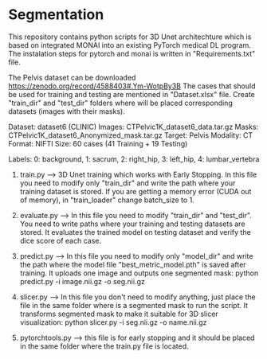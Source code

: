 # Segmentation

This repository contains python scripts for 3D Unet architechture which is based on integrated MONAI into an existing PyTorch medical DL program. The instalation steps for pytorch and monai is written in "Requirements.txt" file.

The Pelvis dataset can be downloaded https://zenodo.org/record/4588403#.Ym-WotpBy3B
The cases that should be used for training and testing are mentioned in "Dataset.xlsx" file. 
Create "train_dir" and "test_dir" folders where will be placed corresponding datasets (images with their masks).

Dataset: dataset6 (CLINIC) 
Images: CTPelvic1K_dataset6_data.tar.gz
Masks: CTPelvic1K_dataset6_Anonymized_mask.tar.gz
Target: Pelvis
Modality: CT
Format: NIFTI
Size: 60 cases (41 Training + 19 Testing)

Labels: 
0: background, 
1: sacrum, 
2: right_hip, 
3: left_hip, 
4: lumbar_vertebra    

1) train.py --> 3D Unet training which works with Early Stopping. In this file you need to modify only "train_dir" and write the path where your training dataset is stored. If you are getting a memory error (CUDA out of memory), in "train_loader" change batch_size to 1.

2) evaluate.py --> In this file you need to modify "train_dir" and "test_dir". You need to write paths where your training and testing datasets are stored. It evaluates the trained model on testing dataset and verify the dice score of each case. 
 
3) predict.py --> In this file you need to modify only "model_dir" and write the path where the model file "best_metric_model.pth" is saved after training. It uploads one image and outputs one segmented mask: 
python predict.py -i image.nii.gz -o seg.nii.gz
     
4) slicer.py -->  In this file you don't need to modify anything, just place the file in the same folder where is a segmented mask to run the script. It transforms segmented mask to make it suitable for 3D slicer visualization: 
python slicer.py -i seg.nii.gz -o name.nii.gz

5) pytorchtools.py --> this file is for early stopping and it should be placed in the same folder where the train.py file is located. 
